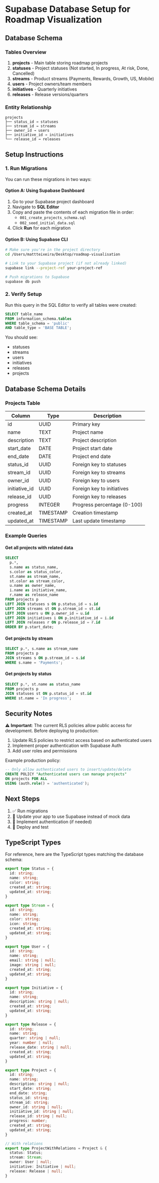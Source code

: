# Supabase Database Setup for Roadmap Visualization

## Database Schema

### Tables Overview

1. **projects** - Main table storing roadmap projects
2. **statuses** - Project statuses (Not started, In progress, At risk, Done, Cancelled)
3. **streams** - Product streams (Payments, Rewards, Growth, US, Mobile)
4. **users** - Project owners/team members
5. **initiatives** - Quarterly initiatives
6. **releases** - Release versions/quarters

### Entity Relationship

```
projects
├── status_id → statuses
├── stream_id → streams
├── owner_id → users
├── initiative_id → initiatives
└── release_id → releases
```

## Setup Instructions

### 1. Run Migrations

You can run these migrations in two ways:

#### Option A: Using Supabase Dashboard
1. Go to your Supabase project dashboard
2. Navigate to **SQL Editor**
3. Copy and paste the contents of each migration file in order:
   - `001_create_projects_schema.sql`
   - `002_seed_initial_data.sql`
4. Click **Run** for each migration

#### Option B: Using Supabase CLI
```bash
# Make sure you're in the project directory
cd /Users/mattteixeira/Desktop/roadmap-visualisation

# Link to your Supabase project (if not already linked)
supabase link --project-ref your-project-ref

# Push migrations to Supabase
supabase db push
```

### 2. Verify Setup

Run this query in the SQL Editor to verify all tables were created:

```sql
SELECT table_name 
FROM information_schema.tables 
WHERE table_schema = 'public' 
AND table_type = 'BASE TABLE';
```

You should see:
- statuses
- streams
- users
- initiatives
- releases
- projects

## Database Schema Details

### Projects Table

| Column | Type | Description |
|--------|------|-------------|
| id | UUID | Primary key |
| name | TEXT | Project name |
| description | TEXT | Project description |
| start_date | DATE | Project start date |
| end_date | DATE | Project end date |
| status_id | UUID | Foreign key to statuses |
| stream_id | UUID | Foreign key to streams |
| owner_id | UUID | Foreign key to users |
| initiative_id | UUID | Foreign key to initiatives |
| release_id | UUID | Foreign key to releases |
| progress | INTEGER | Progress percentage (0-100) |
| created_at | TIMESTAMP | Creation timestamp |
| updated_at | TIMESTAMP | Last update timestamp |

### Example Queries

#### Get all projects with related data
```sql
SELECT 
  p.*,
  s.name as status_name,
  s.color as status_color,
  st.name as stream_name,
  st.color as stream_color,
  u.name as owner_name,
  i.name as initiative_name,
  r.name as release_name
FROM projects p
LEFT JOIN statuses s ON p.status_id = s.id
LEFT JOIN streams st ON p.stream_id = st.id
LEFT JOIN users u ON p.owner_id = u.id
LEFT JOIN initiatives i ON p.initiative_id = i.id
LEFT JOIN releases r ON p.release_id = r.id
ORDER BY p.start_date;
```

#### Get projects by stream
```sql
SELECT p.*, s.name as stream_name
FROM projects p
JOIN streams s ON p.stream_id = s.id
WHERE s.name = 'Payments';
```

#### Get projects by status
```sql
SELECT p.*, st.name as status_name
FROM projects p
JOIN statuses st ON p.status_id = st.id
WHERE st.name = 'In progress';
```

## Security Notes

⚠️ **Important**: The current RLS policies allow public access for development. Before deploying to production:

1. Update RLS policies to restrict access based on authenticated users
2. Implement proper authentication with Supabase Auth
3. Add user roles and permissions

Example production policy:
```sql
-- Only allow authenticated users to insert/update/delete
CREATE POLICY "Authenticated users can manage projects" 
ON projects FOR ALL 
USING (auth.role() = 'authenticated');
```

## Next Steps

1. ✅ Run migrations
2. 🔄 Update your app to use Supabase instead of mock data
3. 🔐 Implement authentication (if needed)
4. 🚀 Deploy and test

## TypeScript Types

For reference, here are the TypeScript types matching the database schema:

```typescript
export type Status = {
  id: string;
  name: string;
  color: string;
  created_at: string;
  updated_at: string;
}

export type Stream = {
  id: string;
  name: string;
  color: string;
  icon: string;
  created_at: string;
  updated_at: string;
}

export type User = {
  id: string;
  name: string;
  email: string | null;
  image: string | null;
  created_at: string;
  updated_at: string;
}

export type Initiative = {
  id: string;
  name: string;
  description: string | null;
  created_at: string;
  updated_at: string;
}

export type Release = {
  id: string;
  name: string;
  quarter: string | null;
  year: number | null;
  release_date: string | null;
  created_at: string;
  updated_at: string;
}

export type Project = {
  id: string;
  name: string;
  description: string | null;
  start_date: string;
  end_date: string;
  status_id: string;
  stream_id: string;
  owner_id: string | null;
  initiative_id: string | null;
  release_id: string | null;
  progress: number;
  created_at: string;
  updated_at: string;
}

// With relations
export type ProjectWithRelations = Project & {
  status: Status;
  stream: Stream;
  owner: User | null;
  initiative: Initiative | null;
  release: Release | null;
}
```

